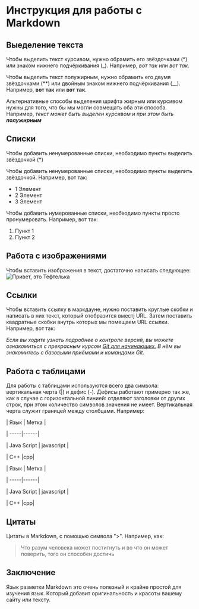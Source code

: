 # Инструкция для работы с Markdown

## Выеделение текста
Чтобы выделить текст курсивом, нужно обрамить его звёздочками (*) или знаком нижнего подчёркивания (_). Например, *вот так* или _вот так_.

Чтобы выделить текст полужирным, нужно обрамить его двумя звёздочками (**) или двойным знаком нижнего подчёркивания (__). Например, **вот так** или __вот так__. 

Альтернативные способы выделения шрифта жирным или курсивом нужны для того, что бы мы могли совмещать оба эти способа. Например, _текст может быть выделен курсивом и при этом быть **полужирным**_

## Списки
Чтобы добавить ненумерованные списки, необходимо пункты выделить звёздочкой (*)

Чтобы добавить ненумерованные списки, необходимо пункты выделить звёздочкой. Например, вот так:
 * 1 Элемент
 * 2 Элемент
 * 3 Элемент

 Чтобы добавить нумерованные списки, необходимо пункты просто пронумеровать. Например, вот так:
 
 1. Пункт 1
 2. Пункт 2
 


## Работа с изображениями

Чтобы вставить изображения в текст, достаточно написать следующее:
![Привет, это Тефтелька](Teftelka.jpg)

## Ссылки
Чтобы вставить ссылку в маркдауне, нужно поставить круглые скобки и написать в них текст, который отобразится вместj URL. Затем поставить квадратные скобки внутрь которых мы помещаем URL ссылки. Например, вот так:

*Если вы ходите узнать подробнее о контроле версий, вы можете ознакомиться с прекрасным курсом
[Git для начинающих.](https://habr.com/ru/post/541258/ "Курс Git для начинающих") В нём вы знакомитесь с базовыми приёмами и командами Git.*
## Работа с таблицами
Для работы с таблицами используются всего два символа: вертикальная черта (|) и дефис (-). Дефисы работают примерно так же, как в случае с горизонтальной линией: отделяют заголовки от других строк, при этом количество символов значения не имеет. Вертикальная черта служит границей между столбцами. Например:

| Язык | Метка |

| -----|------|

| Java Script | javascript |

| C++ |cpp|

| Язык | Метка |

| -----|------|

| Java Script | javascript |

| C++ |cpp|
## Цитаты
Цитаты в Markdown, с помощью символа ">". Например, как:
>Что разум человека может постигнуть и во что он может поверить, того он способен достичь

## Заключение
Язык разметки Markdown это очень полезный и крайне простой для изучения язык. Который добавит оригинальность и красоты вашему сайту или тексту.